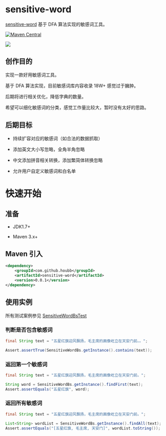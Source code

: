 # sensitive-word

[sensitive-word](https://github.com/houbb/sensitive-word) 基于 DFA 算法实现的敏感词工具。

[![Maven Central](https://maven-badges.herokuapp.com/maven-central/com.github.houbb/sensitive-word/badge.svg)](http://mvnrepository.com/artifact/com.github.houbb/sensitive-word)

[![](https://img.shields.io/badge/license-Apache2-FF0080.svg)](https://github.com/houbb/sensitive-word/blob/master/LICENSE.txt)

## 创作目的

实现一款好用敏感词工具。

基于 DFA 算法实现，目前敏感词库内容收录 18W+ 感觉过于臃肿。

后期将进行相关优化，降低字典的数量。

希望可以细化敏感词的分类，感觉工作量比较大，暂时没有太好的思路。

## 后期目标

- 持续扩容对应的敏感词（如合法的数据抓取）

- 添加英文大小写忽略，全角半角忽略

- 中文添加拼音相关转换，添加繁简体转换忽略

- 允许用户自定义敏感词和白名单

# 快速开始

## 准备

- JDK1.7+

- Maven 3.x+

## Maven 引入

```xml
<dependency>
    <groupId>com.github.houbb</groupId>
    <artifactId>sensitive-word</artifactId>
    <version>0.0.1</version>
</dependency>
```

## 使用实例

所有测试案例参见 [SensitiveWordBsTest](https://github.com/houbb/sensitive-word/blob/master/src/test/java/com/github/houbb/sensitive/word/bs/SensitiveWordBsTest.java)

### 判断是否包含敏感词

```java
final String text = "五星红旗迎风飘扬，毛主席的画像屹立在天安门前。。";

Assert.assertTrue(SensitiveWordBs.getInstance().contains(text));
```

### 返回第一个敏感词

```java
final String text = "五星红旗迎风飘扬，毛主席的画像屹立在天安门前。";

String word = SensitiveWordBs.getInstance().findFirst(text);
Assert.assertEquals("五星红旗", word);
```

### 返回所有敏感词

```java
final String text = "五星红旗迎风飘扬，毛主席的画像屹立在天安门前。";

List<String> wordList = SensitiveWordBs.getInstance().findAll(text);
Assert.assertEquals("[五星红旗, 毛主席, 天安门]", wordList.toString());
```
